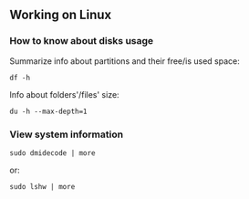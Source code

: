 ## Working on Linux

### How to know about disks usage

Summarize info about partitions and their free/is used space:

    df -h

Info about folders'/files' size:

    du -h --max-depth=1


### View system information

    sudo dmidecode | more

or:

    sudo lshw | more
